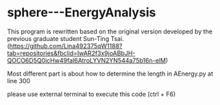 # sphere---EnergyAnalysis
This program is rewritten based on the original version developed by the previous graduate student Sun-Ting Tsai. 
(https://github.com/Lina492375qW1188?tab=repositories&fbclid=IwAR2f3x9joABbJH-QOCO6D5Q0icHw49faI6AtroLYVN2YN544a75b16n-elM)

Most different part is about how to determine the length in AEnergy.py at line 300

please use external terminal to execute this code (ctrl + F6)
